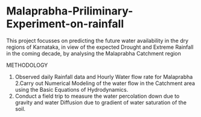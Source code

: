 # Malaprabha-Priliminary-Experiment-on-rainfall
This project focusses on predicting the future water availability in the dry regions of Karnataka, in view of the expected Drought and Extreme Rainfall in the coming decade, by analysing the Malaprabha Catchment region


METHODOLOGY
1. Observed daily Rainfall data and Hourly Water flow rate for Malaprabha
2.Carry out Numerical Modeling of the water flow in the Catchment area  using the Basic Equations of Hydrodynamics.
3. Conduct a field trip to measure the water percolation down due to gravity and water Diffusion due to gradient of water saturation of the soil.

